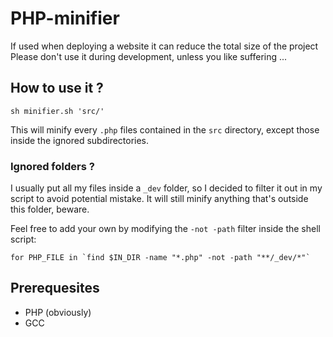 # PHP-minifier

If used when deploying a website it can reduce the total size of the project
Please don't use it during development, unless you like suffering ...

## How to use it ?

```
sh minifier.sh 'src/'
```
This will minify every `.php` files contained in the `src` directory, except those inside the ignored subdirectories.

### Ignored folders ?

I usually put all my files inside a `_dev` folder, so I decided to filter it out in my script to avoid potential mistake. 
It will still minify anything that's outside this folder, beware.

Feel free to add your own by modifying the `-not -path` filter inside the shell script:

```shell
for PHP_FILE in `find $IN_DIR -name "*.php" -not -path "**/_dev/*"`
```

## Prerequesites

- PHP (obviously)
- GCC

